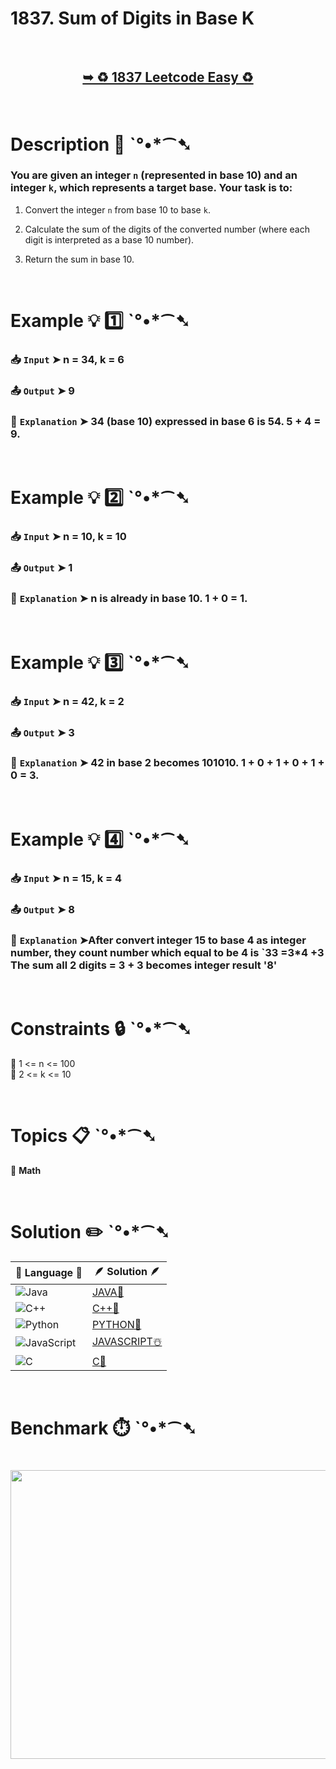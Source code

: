 # 1837. Sum of Digits in Base K

</br>

<h2 align="center"> 

<a href="https://leetcode.com/problems/sum-of-digits-in-base-k/description/"><strong>➥ ♻️ 1837 Leetcode Easy ♻️ </strong></a>
</h2>

</br>

# Description 📜 ˋ°•*⁀➷

### You are given an integer `n` (represented in base 10) and an integer `k`, which represents a target base.  Your task is to:

1. Convert the integer `n` from base 10 to base `k`.

2. Calculate the sum of the digits of the converted number (where each digit is interpreted as a base 10 number).

3. Return the sum in base 10.

</br>

# Example 💡 1️⃣ ˋ°•*⁀➷

  ### 📥 `Input`  ➤ n = 34, k = 6

  ### 📤 `Output`  ➤ 9

  ### 🔦 `Explanation`  ➤ 34 (base 10) expressed in base 6 is 54. 5 + 4 = 9.

</br>

# Example 💡 2️⃣ ˋ°•*⁀➷

  ### 📥 `Input` ➤ n = 10, k = 10

  ### 📤 `Output`  ➤ 1

  ### 🔦 `Explanation` ➤ n is already in base 10. 1 + 0 = 1.

</br>

# Example 💡 3️⃣ ˋ°•*⁀➷

  ### 📥 `Input` ➤ n = 42, k = 2

  ### 📤 `Output`  ➤ 3

  ### 🔦 `Explanation`  ➤ 42 in base 2 becomes 101010.  1 + 0 + 1 + 0 + 1 + 0 = 3.

</br>

# Example 💡 4️⃣ ˋ°•*⁀➷

  ### 📥 `Input`  ➤ n = 15, k = 4
   
  ### 📤 `Output`  ➤ 8
  
  ### 🔦 `Explanation`  ➤After convert integer 15 to  base 4 as integer number, they count number which equal to be 4 is `33 =3*4 +3  The  sum all 2 digits = 3 + 3 becomes integer result '8'

</br>

# Constraints 🔒 ˋ°•*⁀➷

🔹 1 <= n <= 100 </br>
🔹 2 <= k <= 10 </br>

</br>

# Topics 📋 ˋ°•*⁀➷

🔸 **Math**  </br>

</br>

# Solution ✏️ ˋ°•*⁀➷

| 📒 Language 📒  | 🪶 Solution 🪶 |
| ------------- | ------------- |
|  ![Java](https://img.shields.io/badge/java-%23ED8B00.svg?style=for-the-badge&logo=openjdk&logoColor=white)  | [JAVA🍁](https://github.com/Prakhar-002/LEETCODE/blob/main/%F0%9F%8E%AD%20LEVEL%20wise%20que%20with%20solution%20%F0%9F%8E%AF/%E2%99%BB%EF%B8%8F%20Easy%E2%99%BB%EF%B8%8F/%E2%99%BB%EF%B8%8F%20Easy%201837.%20Sum%20of%20Digits%20in%20Base%20K%20%E2%98%83%EF%B8%8F%20%F0%9F%8D%81%20%F0%9F%8D%B0%20%20%F0%9F%8E%B2%20%F0%9F%92%96/%F0%9F%8D%81JAVA%20-%201837.%20Sum%20of%20Digits%20in%20Base%20K.java) |
|  ![C++](https://img.shields.io/badge/c++-%2300599C.svg?style=for-the-badge&logo=c%2B%2B&logoColor=white)  | [C++🎲](https://github.com/Prakhar-002/LEETCODE/blob/main/%F0%9F%8E%AD%20LEVEL%20wise%20que%20with%20solution%20%F0%9F%8E%AF/%E2%99%BB%EF%B8%8F%20Easy%E2%99%BB%EF%B8%8F/%E2%99%BB%EF%B8%8F%20Easy%201837.%20Sum%20of%20Digits%20in%20Base%20K%20%E2%98%83%EF%B8%8F%20%F0%9F%8D%81%20%F0%9F%8D%B0%20%20%F0%9F%8E%B2%20%F0%9F%92%96/%F0%9F%8E%B2CPP%20-%201837.%20Sum%20of%20Digits%20in%20Base%20K.cpp)  |
|  ![Python](https://img.shields.io/badge/python-3670A0?style=for-the-badge&logo=python&logoColor=ffdd54)    | [PYTHON🍰](https://github.com/Prakhar-002/LEETCODE/blob/main/%F0%9F%8E%AD%20LEVEL%20wise%20que%20with%20solution%20%F0%9F%8E%AF/%E2%99%BB%EF%B8%8F%20Easy%E2%99%BB%EF%B8%8F/%E2%99%BB%EF%B8%8F%20Easy%201837.%20Sum%20of%20Digits%20in%20Base%20K%20%E2%98%83%EF%B8%8F%20%F0%9F%8D%81%20%F0%9F%8D%B0%20%20%F0%9F%8E%B2%20%F0%9F%92%96/%F0%9F%8D%B0PYTHON%20-%201837.%20Sum%20of%20Digits%20in%20Base%20K.py) |
| ![JavaScript](https://img.shields.io/badge/javascript-%23323330.svg?style=for-the-badge&logo=javascript&logoColor=%23F7DF1E)   | [JAVASCRIPT☃️](https://github.com/Prakhar-002/LEETCODE/blob/main/%F0%9F%8E%AD%20LEVEL%20wise%20que%20with%20solution%20%F0%9F%8E%AF/%E2%99%BB%EF%B8%8F%20Easy%E2%99%BB%EF%B8%8F/%E2%99%BB%EF%B8%8F%20Easy%201837.%20Sum%20of%20Digits%20in%20Base%20K%20%E2%98%83%EF%B8%8F%20%F0%9F%8D%81%20%F0%9F%8D%B0%20%20%F0%9F%8E%B2%20%F0%9F%92%96/%E2%98%83%EF%B8%8FJAVASCRIPT%20-%201837.%20Sum%20of%20Digits%20in%20Base%20K.js) |
|   ![C](https://img.shields.io/badge/c-%2300599C.svg?style=for-the-badge&logo=c&logoColor=white)   | [C💖](https://github.com/Prakhar-002/LEETCODE/blob/main/%F0%9F%8E%AD%20LEVEL%20wise%20que%20with%20solution%20%F0%9F%8E%AF/%E2%99%BB%EF%B8%8F%20Easy%E2%99%BB%EF%B8%8F/%E2%99%BB%EF%B8%8F%20Easy%201837.%20Sum%20of%20Digits%20in%20Base%20K%20%E2%98%83%EF%B8%8F%20%F0%9F%8D%81%20%F0%9F%8D%B0%20%20%F0%9F%8E%B2%20%F0%9F%92%96/%F0%9F%92%96C%20-%201837.%20Sum%20of%20Digits%20in%20Base%20K.c)  |

</br>

# Benchmark ⏱️ ˋ°•*⁀➷

<h1  align="center" >

<img src ="https://github.com/user-attachments/assets/93c7555c-2d5e-41ce-bc8f-45f7f0cf3d75" width = "700px" height="462px" />

</h1>
